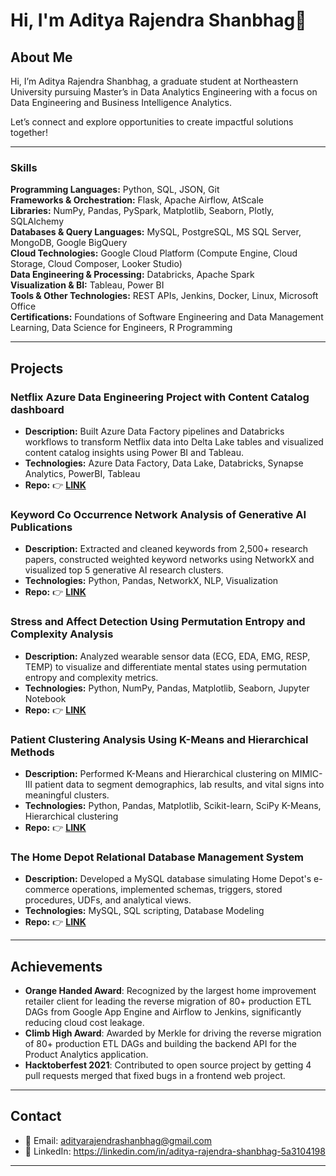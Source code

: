 # Hi, I'm Aditya Rajendra Shanbhag👋

## About Me
Hi, I’m Aditya Rajendra Shanbhag, a graduate student at Northeastern University pursuing Master’s in Data Analytics Engineering with a focus on Data Engineering and Business Intelligence Analytics.

Let’s connect and explore opportunities to create impactful solutions together!

---

### Skills
**Programming Languages:** Python, SQL, JSON, Git  
**Frameworks & Orchestration:** Flask, Apache Airflow, AtScale  
**Libraries:** NumPy, Pandas, PySpark, Matplotlib, Seaborn, Plotly, SQLAlchemy  
**Databases & Query Languages:** MySQL, PostgreSQL, MS SQL Server, MongoDB, Google BigQuery  
**Cloud Technologies:** Google Cloud Platform (Compute Engine, Cloud Storage, Cloud Composer, Looker Studio)  
**Data Engineering & Processing:** Databricks, Apache Spark  
**Visualization & BI:** Tableau, Power BI  
**Tools & Other Technologies:** REST APIs, Jenkins, Docker, Linux, Microsoft Office  
**Certifications:** Foundations of Software Engineering and Data Management Learning, Data Science for Engineers, R Programming
 
---

## Projects

### Netflix Azure Data Engineering Project with Content Catalog dashboard
- **Description:** Built Azure Data Factory pipelines and Databricks workflows to transform Netflix data into Delta Lake tables and visualized content catalog insights using Power BI and Tableau. <br>
- **Technologies:**  Azure Data Factory, Data Lake, Databricks, Synapse Analytics, PowerBI, Tableau  <br>
- **Repo:** 👉 [**LINK**](https://github.com/adityarajendrashanbhag/Netfix-Azure-data-engineering-project-with-PowerBI-dashboard)

### Keyword Co Occurrence Network Analysis of Generative AI Publications
- **Description:** Extracted and cleaned keywords from 2,500+ research papers, constructed weighted keyword networks using NetworkX and visualized top 5 generative AI research clusters. <br>
- **Technologies:**  Python, Pandas, NetworkX, NLP, Visualization  <br>
- **Repo:** 👉 [**LINK**](https://github.com/adityarajendrashanbhag/keyword_co_occurance_network_analysis)

### Stress and Affect Detection Using Permutation Entropy and Complexity Analysis
- **Description:** Analyzed wearable sensor data (ECG, EDA, EMG, RESP, TEMP) to visualize and differentiate mental states using permutation entropy and complexity metrics. <br>
- **Technologies:** Python, NumPy, Pandas, Matplotlib, Seaborn, Jupyter Notebook   <br>
- **Repo:** 👉 [**LINK**](https://github.com/adityarajendrashanbhag/stress_and_affect_detection)

### Patient Clustering Analysis Using K-Means and Hierarchical Methods
- **Description:** Performed K-Means and Hierarchical clustering on MIMIC-III patient data to segment demographics, lab results, and vital signs into meaningful clusters. <br>
- **Technologies:**  Python, Pandas, Matplotlib, Scikit-learn, SciPy K-Means, Hierarchical clustering  <br>
- **Repo:** 👉 [**LINK**](https://github.com/adityarajendrashanbhag/MIMIC3_cluster_analysis)

### The Home Depot Relational Database Management System
- **Description:** Developed a MySQL database simulating Home Depot's e-commerce operations, implemented schemas, triggers, stored procedures, UDFs, and analytical views.  <br>
- **Technologies:** MySQL, SQL scripting, Database Modeling  <br>
- **Repo:** 👉 [**LINK**](https://github.com/adityarajendrashanbhag/The_Home_Depot_RDBMS_Project)

---

## Achievements
- **Orange Handed Award**: Recognized by the largest home improvement retailer client for leading the reverse migration of 80+ production ETL DAGs from Google App Engine and Airflow to Jenkins, significantly reducing cloud cost leakage.
- **Climb High Award**: Awarded by Merkle for driving the reverse migration of 80+ production ETL DAGs and building the backend API for the Product Analytics application.
- **Hacktoberfest 2021**: Contributed to open source project by getting 4 pull requests merged that fixed bugs in a frontend web project.

---

## Contact
- 📧 Email: adityarajendrashanbhag@gmail.com
- 💼 LinkedIn: https://linkedin.com/in/aditya-rajendra-shanbhag-5a3104198
---
